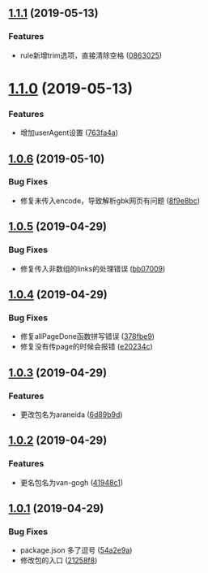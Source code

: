 ## [1.1.1](https://gitee.com/limengke/spider/compare/v1.1.0...v1.1.1) (2019-05-13)


### Features

* rule新增trim选项，直接清除空格 ([0863025](https://gitee.com/limengke/spider/commits/0863025))



# [1.1.0](https://gitee.com/limengke/spider/compare/v1.0.6...v1.1.0) (2019-05-13)


### Features

* 增加userAgent设置 ([763fa4a](https://gitee.com/limengke/spider/commits/763fa4a))



## [1.0.6](https://gitee.com/limengke/spider/compare/v1.0.5...v1.0.6) (2019-05-10)


### Bug Fixes

* 修复未传入encode，导致解析gbk网页有问题 ([8f9e8bc](https://gitee.com/limengke/spider/commits/8f9e8bc))



## [1.0.5](https://gitee.com/limengke/spider/compare/v1.0.4...v1.0.5) (2019-04-29)


### Bug Fixes

* 修复传入非数组的links的处理错误 ([bb07009](https://gitee.com/limengke/spider/commits/bb07009))



## [1.0.4](https://gitee.com/limengke/spider/compare/v1.0.3...v1.0.4) (2019-04-29)


### Bug Fixes

* 修复allPageDone函数拼写错误 ([378fbe9](https://gitee.com/limengke/spider/commits/378fbe9))
* 修复没有传page的时候会报错 ([e20234c](https://gitee.com/limengke/spider/commits/e20234c))



## [1.0.3](https://gitee.com/limengke/spider/compare/v1.0.2...v1.0.3) (2019-04-29)


### Features

* 更改包名为araneida ([6d89b9d](https://gitee.com/limengke/spider/commits/6d89b9d))



## [1.0.2](https://gitee.com/limengke/spider/compare/v1.0.1...v1.0.2) (2019-04-29)


### Features

* 更名包名为van-gogh ([41948c1](https://gitee.com/limengke/spider/commits/41948c1))



## [1.0.1](https://gitee.com/limengke/spider/compare/54a2e9a...v1.0.1) (2019-04-29)


### Bug Fixes

* package.json 多了逗号 ([54a2e9a](https://gitee.com/limengke/spider/commits/54a2e9a))
* 修改包的入口 ([21258f8](https://gitee.com/limengke/spider/commits/21258f8))



